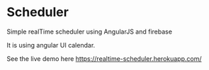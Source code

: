 # Scheduler
Simple realTime scheduler using AngularJS and firebase

It is using angular UI calendar.

See the live demo here  https://realtime-scheduler.herokuapp.com/
